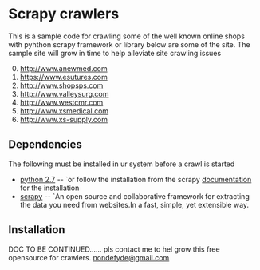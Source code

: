 Scrapy crawlers 
=============

This is a sample code for crawling some of the well known online shops with pyhthon scrapy framework
or library below are some of the site. The sample site will grow in time to help alleviate site crawling issues

0. http://www.anewmed.com
0. https://www.esutures.com
0. http://www.shopsps.com
0. http://www.valleysurg.com
0. http://www.westcmr.com
0. http://www.xsmedical.com
0. http://www.xs-supply.com

Dependencies
-------

The following must be installed in ur system before a crawl is started

* [python 2.7](http://daringfireball.net/projects/markdown/) -- `or follow the installation from the scrapy [documentation](http://scrapy.org/doc/) for the installation
* [scrapy](http://scrapy.org) -- `An open source and collaborative framework for extracting the data you need from websites.In a fast, simple, yet extensible way.

Installation
-----------

DOC TO BE CONTINUED...... pls contact me to hel grow this free opensource for crawlers. nondefyde@gmail.com
